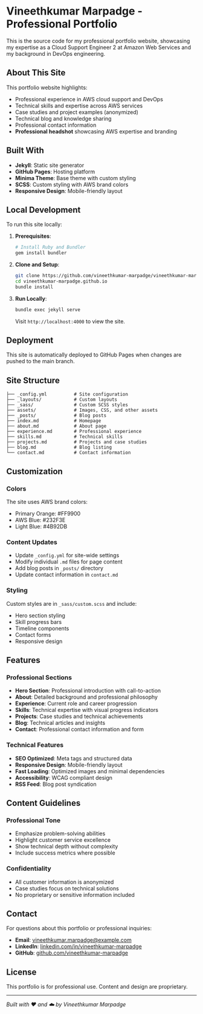 # Vineethkumar Marpadge - Professional Portfolio

This is the source code for my professional portfolio website, showcasing my expertise as a Cloud Support Engineer 2 at Amazon Web Services and my background in DevOps engineering.

## About This Site

This portfolio website highlights:
- Professional experience in AWS cloud support and DevOps
- Technical skills and expertise across AWS services
- Case studies and project examples (anonymized)
- Technical blog and knowledge sharing
- Professional contact information
- **Professional headshot** showcasing AWS expertise and branding

## Built With

- **Jekyll**: Static site generator
- **GitHub Pages**: Hosting platform
- **Minima Theme**: Base theme with custom styling
- **SCSS**: Custom styling with AWS brand colors
- **Responsive Design**: Mobile-friendly layout

## Local Development

To run this site locally:

1. **Prerequisites**:
   ```bash
   # Install Ruby and Bundler
   gem install bundler
   ```

2. **Clone and Setup**:
   ```bash
   git clone https://github.com/vineethkumar-marpadge/vineethkumar-marpadge.github.io.git
   cd vineethkumar-marpadge.github.io
   bundle install
   ```

3. **Run Locally**:
   ```bash
   bundle exec jekyll serve
   ```
   
   Visit `http://localhost:4000` to view the site.

## Deployment

This site is automatically deployed to GitHub Pages when changes are pushed to the main branch.

## Site Structure

```
├── _config.yml          # Site configuration
├── _layouts/            # Custom layouts
├── _sass/               # Custom SCSS styles
├── assets/              # Images, CSS, and other assets
├── _posts/              # Blog posts
├── index.md             # Homepage
├── about.md             # About page
├── experience.md        # Professional experience
├── skills.md            # Technical skills
├── projects.md          # Projects and case studies
├── blog.md              # Blog listing
└── contact.md           # Contact information
```

## Customization

### Colors
The site uses AWS brand colors:
- Primary Orange: #FF9900
- AWS Blue: #232F3E
- Light Blue: #4B92DB

### Content Updates
- Update `_config.yml` for site-wide settings
- Modify individual `.md` files for page content
- Add blog posts in `_posts/` directory
- Update contact information in `contact.md`

### Styling
Custom styles are in `_sass/custom.scss` and include:
- Hero section styling
- Skill progress bars
- Timeline components
- Contact forms
- Responsive design

## Features

### Professional Sections
- **Hero Section**: Professional introduction with call-to-action
- **About**: Detailed background and professional philosophy
- **Experience**: Current role and career progression
- **Skills**: Technical expertise with visual progress indicators
- **Projects**: Case studies and technical achievements
- **Blog**: Technical articles and insights
- **Contact**: Professional contact information and form

### Technical Features
- **SEO Optimized**: Meta tags and structured data
- **Responsive Design**: Mobile-friendly layout
- **Fast Loading**: Optimized images and minimal dependencies
- **Accessibility**: WCAG compliant design
- **RSS Feed**: Blog post syndication

## Content Guidelines

### Professional Tone
- Emphasize problem-solving abilities
- Highlight customer service excellence
- Show technical depth without complexity
- Include success metrics where possible

### Confidentiality
- All customer information is anonymized
- Case studies focus on technical solutions
- No proprietary or sensitive information included

## Contact

For questions about this portfolio or professional inquiries:

- **Email**: vineethkumar.marpadge@example.com
- **LinkedIn**: [linkedin.com/in/vineethkumar-marpadge](https://linkedin.com/in/vineethkumar-marpadge)
- **GitHub**: [github.com/vineethkumar-marpadge](https://github.com/vineethkumar-marpadge)

## License

This portfolio is for professional use. Content and design are proprietary.

---

*Built with ❤️ and ☁️ by Vineethkumar Marpadge*
